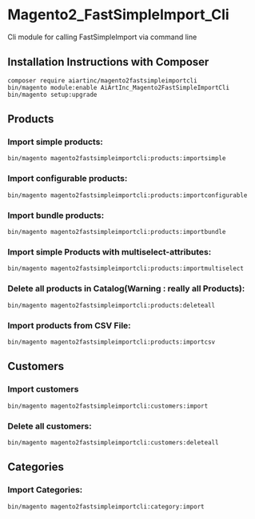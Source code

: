 # Magento2_FastSimpleImport_Cli
Cli module for calling FastSimpleImport via command line



Installation Instructions with Composer
---------------------------------------------

    composer require aiartinc/magento2fastsimpleimportcli
    bin/magento module:enable AiArtInc_Magento2FastSimpleImportCli
    bin/magento setup:upgrade
    



## Products

### Import simple products:
`bin/magento magento2fastsimpleimportcli:products:importsimple`

### Import configurable products:
`bin/magento magento2fastsimpleimportcli:products:importconfigurable`

### Import bundle products:
`bin/magento magento2fastsimpleimportcli:products:importbundle`

### Import simple Products with multiselect-attributes:
`bin/magento magento2fastsimpleimportcli:products:importmultiselect`

### Delete all products in Catalog(Warning : really all Products):
`bin/magento magento2fastsimpleimportcli:products:deleteall`

### Import products from CSV File:
`bin/magento magento2fastsimpleimportcli:products:importcsv`

## Customers

### Import customers
`bin/magento magento2fastsimpleimportcli:customers:import`

### Delete all customers:
`bin/magento magento2fastsimpleimportcli:customers:deleteall`

## Categories

### Import Categories:
`bin/magento magento2fastsimpleimportcli:category:import`

